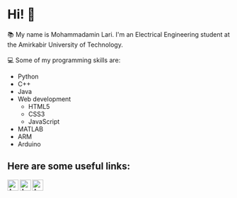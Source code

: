# Hi! 👋
:books: My name is Mohammadamin Lari. I'm an Electrical Engineering student at the Amirkabir University of Technology. <br> <br>
:computer: Some of my programming skills are:
<ul>
  <li> Python
  <li> C++
  <li> Java
  <li>  Web development 
    <ul>
      <li> HTML5
      <li> CSS3
      <li> JavaScript
    </ul>
  <li> MATLAB
  <li> ARM
  <li> Arduino
</ul>

## Here are some useful links:

  [<img align="left" alt="Amin Lari | LinkedIn" height="25px" src="https://www.pikpng.com/pngl/b/266-2662398_linkedin-logo-png-clipart.png" />][linkedin]
  [<img align="left" alt="Amin Lari | Gmail" height="25px" src="https://mailmeteor.com/logos/assets/PNG/Gmail_Logo_256px.png" />][Email]
  [<img align="left" alt="Amin Lari | Researchgate" height="25px" src="https://cdn.freelogovectors.net/wp-content/uploads/2021/02/researchgate-logo-freelogovectors.net_.png" />][Researchgate]

[Email]: mohamadamin.lari@gmail.com
[linkedin]: https://www.linkedin.com/in/aminlari/
[Researchgate]: https://www.researchgate.net/profile/Mohammadamin-Lari


<!--
**AminLari/AminLari** is a ✨ _special_ ✨ repository because its `README.md` (this file) appears on your GitHub profile.

Here are some ideas to get you started:

- 🔭 I’m currently working on ...
- 🌱 I’m currently learning ...
- 👯 I’m looking to collaborate on ...
- 🤔 I’m looking for help with ...
- 💬 Ask me about ...
- 📫 How to reach me: ...
- 😄 Pronouns: ...
- ⚡ Fun fact: ...
-->
